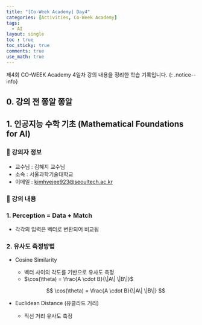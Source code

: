 ```yaml
---
title: "[Co-Week Academy] Day4"
categories: [Activities, Co-Week Academy]
tags:
  - AI
layout: single
toc : true
toc_sticky: true
comments: true
use_math: true
---
```


제4회 CO-WEEK Academy 4일차 강의 내용을 정리한 학습 기록입니다.
{: .notice--info}


## 0. 강의 전 쫑알 쫑알


## 1. 인공지능 수학 기초 (Mathematical Foundations for AI)
### 🐾 강의자 정보
- 교수님 : 김혜지 교수님
- 소속 : 서울과학기술대학교
- 이메일 : kimhyejee923@seoultech.ac.kr

### 🐾 강의 내용
### 1. Perception = Data + Match
- 각각의 입력은 벡터로 변환되어 비교됨

### 2. 유사도 측정방법
- Cosine Similarity
    - 벡터 사이의 각도를 기반으로 유사도 측정
    - $\cos(\theta) = \frac{A \cdot B}{\|A\| \|B\|}$

    $$
    \cos(\theta) = \frac{A \cdot B}{\|A\| \|B\|}
    $$

- Euclidean Distance (유클리드 거리)
    - 직선 거리 유사도 측정
